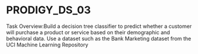 # PRODIGY_DS_03
Task Overview:Build a decision tree classifier to predict whether a customer will purchase a product or service based on their demographic and behavioral data. Use a dataset such as the Bank Marketing dataset from the UCI Machine Learning Repository
